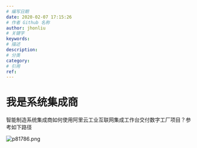 ```yaml
---
# 编写日期
date: 2020-02-07 17:15:26
# 作者 Github 名称
author: jhonliu
# 关键字
keywords:
# 描述
description:
# 分类
category: 
# 引用
ref:
---
```


# 我是系统集成商

  智能制造系统集成商如何使用阿里云工业互联网集成工作台交付数字工厂项目？参考如下路径
  
  ![p81786.png](http://dgiot-1253666439.cos.ap-shanghai-fsi.myqcloud.com/shuwa_tech/zh/product/dgii/p81786.png)
  